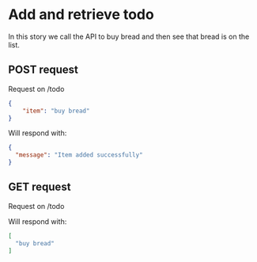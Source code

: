 # Add and retrieve todo

In this story we call the API to buy bread
and then see that bread is on the list.



## POST request

Request on /todo


```json
{
    "item": "buy bread"
}

```


Will respond with:
```json
{
  "message": "Item added successfully"
}

```

## GET request

Request on /todo



Will respond with:
```json
[
  "buy bread"
]

```
